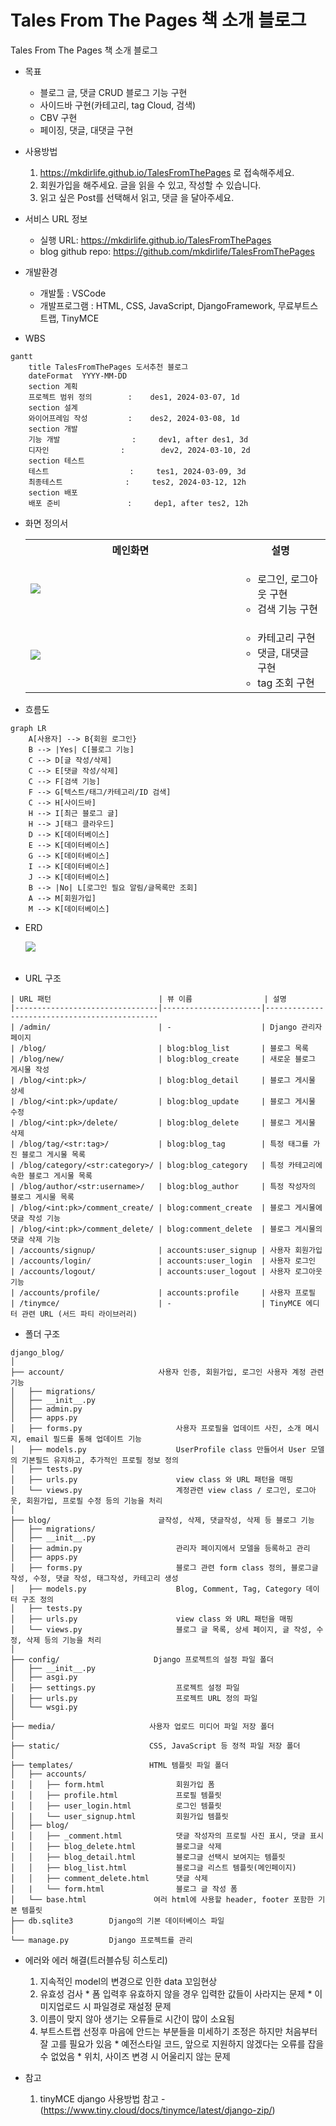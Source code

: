 
# Tales From The Pages 책 소개 블로그
Tales From The Pages 책 소개 블로그

* 목표
    * 블로그 글, 댓글 CRUD 블로그 기능 구현
    * 사이드바 구현(카테고리, tag Cloud, 검색)
    * CBV 구현
    * 페이징, 댓글, 대댓글 구현

* 사용방법
    1. https://mkdirlife.github.io/TalesFromThePages 로 접속해주세요.
    2. 회원가입을 해주세요. 글을 읽을 수 있고, 작성할 수 있습니다.
    3. 읽고 싶은 Post를 선택해서 읽고, 댓글 을 달아주세요.

* 서비스 URL 정보
    * 실행 URL: https://mkdirlife.github.io/TalesFromThePages
    * blog github repo: https://github.com/mkdirlife/TalesFromThePages

* 개발환경
   * 개발툴 : VSCode
   * 개발프로그램 : HTML, CSS, JavaScript, DjangoFramework, 무료부트스트랩, TinyMCE

* WBS
```mermaid
gantt
    title TalesFromThePages 도서추천 블로그
    dateFormat  YYYY-MM-DD
    section 계획
    프로젝트 범위 정의        :    des1, 2024-03-07, 1d
    section 설계
    와이어프레임 작성         :    des2, 2024-03-08, 1d
    section 개발
    기능 개발                :     dev1, after des1, 3d
    디자인                :        dev2, 2024-03-10, 2d
    section 테스트
    테스트                  :     tes1, 2024-03-09, 3d
    최종테스트              :     tes2, 2024-03-12, 12h
    section 배포
    배포 준비               :     dep1, after tes2, 12h
```

* 화면 정의서
    <table>
        <tr>
            <th>메인화면</th>
            <th>설명</th>
        </tr>
        <tr>
            <td width="70%">
               <img src="README%20img/[Blog 프로젝트]blog_list.jpg">
            </td>     
            <td>
                <ul>
                    <li>로그인, 로그아웃 구현</li>
                    <li>검색 기능 구현</li>
                </ul>
            </td>
        </tr>
        <tr>
            <td width="70%">
               <img src="README%20img/[Blog 프로젝트]blog_detail.jpg">
            </td>              
            <td>
                <ul>
                    <li>카테고리 구현</li>
                    <li>댓글, 대댓글 구현</li>
                    <li>tag 조회 구현</li>                   
                </ul>
            </td>
        </tr>       
    </table>

* 흐름도
```mermaid
graph LR
    A[사용자] --> B{회원 로그인}
    B --> |Yes| C[블로그 기능]
    C --> D[글 작성/삭제]
    C --> E[댓글 작성/삭제]
    C --> F[검색 기능]
    F --> G[텍스트/태그/카테고리/ID 검색]
    C --> H[사이드바]
    H --> I[최근 블로그 글]
    H --> J[태그 클라우드]
    D --> K[데이터베이스]
    E --> K[데이터베이스]
    G --> K[데이터베이스]
    I --> K[데이터베이스]
    J --> K[데이터베이스]
    B --> |No| L[로그인 필요 알림/글목록만 조회]
    A --> M[회원가입]
    M --> K[데이터베이스]
```

* ERD
    <table>
        <tr>
           <img src="README%20img/ERD.png">
        </tr>
    </table>

* URL 구조
```
| URL 패턴                        | 뷰 이름                | 설명                                               
|--------------------------------|----------------------|----------------------------------------------                  
| /admin/                        | -                    | Django 관리자 페이지                                  
| /blog/                         | blog:blog_list       | 블로그 목록                                
| /blog/new/                     | blog:blog_create     | 새로운 블로그 게시물 작성                       
| /blog/<int:pk>/                | blog:blog_detail     | 블로그 게시물 상세                             
| /blog/<int:pk>/update/         | blog:blog_update     | 블로그 게시물 수정                              
| /blog/<int:pk>/delete/         | blog:blog_delete     | 블로그 게시물 삭제                             
| /blog/tag/<str:tag>/           | blog:blog_tag        | 특정 태그를 가진 블로그 게시물 목록                      
| /blog/category/<str:category>/ | blog:blog_category   | 특정 카테고리에 속한 블로그 게시물 목록                       
| /blog/author/<str:username>/   | blog:blog_author     | 특정 작성자의 블로그 게시물 목록                       
| /blog/<int:pk>/comment_create/ | blog:comment_create  | 블로그 게시물에 댓글 작성 기능                             
| /blog/<int:pk>/comment_delete/ | blog:comment_delete  | 블로그 게시물의 댓글 삭제 기능                        
| /accounts/signup/              | accounts:user_signup | 사용자 회원가입                                   
| /accounts/login/               | accounts:user_login  | 사용자 로그인                                       
| /accounts/logout/              | accounts:user_logout | 사용자 로그아웃 기능                                       
| /accounts/profile/             | accounts:profile     | 사용자 프로필                                      
| /tinymce/                      | -                    | TinyMCE 에디터 관련 URL (서드 파티 라이브러리)                   
```


* 폴더 구조
```
django_blog/
│
├── account/                     사용자 인증, 회원가입, 로그인 사용자 계정 관련 기능
│   ├── migrations/
│   ├── __init__.py
│   ├── admin.py
│   ├── apps.py
│   ├── forms.py                     사용자 프로필을 업데이트 사진, 소개 메시지, email 필드를 통해 업데이트 기능
│   ├── models.py                    UserProfile class 만들어서 User 모델의 기본필드 유지하고, 추가적인 프로필 정보 정의
│   ├── tests.py
│   ├── urls.py                      view class 와 URL 패턴을 매핑
│   └── views.py                     계정관련 view class / 로그인, 로그아웃, 회원가입, 프로필 수정 등의 기능을 처리
│
├── blog/                        글작성, 삭제, 댓글작성, 삭제 등 블로그 기능 
│   ├── migrations/
│   ├── __init__.py
│   ├── admin.py                     관리자 페이지에서 모델을 등록하고 관리
│   ├── apps.py
│   ├── forms.py                     블로그 관련 form class 정의, 블로그글 작성, 수정, 댓글 작성, 태그작성, 카테고리 생성
│   ├── models.py                    Blog, Comment, Tag, Category 데이터 구조 정의
│   ├── tests.py
│   ├── urls.py                      view class 와 URL 패턴을 매핑
│   └── views.py                     블로그 글 목록, 상세 페이지, 글 작성, 수정, 삭제 등의 기능을 처리
│
├── config/                     Django 프로젝트의 설정 파일 폴더
│   ├── __init__.py
│   ├── asgi.py
│   ├── settings.py                  프로젝트 설정 파일
│   ├── urls.py                      프로젝트 URL 정의 파일
│   └── wsgi.py
│
├── media/                     사용자 업로드 미디어 파일 저장 폴더
│
├── static/                    CSS, JavaScript 등 정적 파일 저장 폴더
│
├── templates/                 HTML 템플릿 파일 폴더
│   ├── accounts/
│   │   ├── form.html                회원가입 폼
│   │   ├── profile.html             프로필 템플릿
│   │   ├── user_login.html          로그인 템플릿
│   |   └── user_signup.html         회원가입 템플릿
│   ├── blog/
│   │   ├── _comment.html            댓글 작성자의 프로필 사진 표시, 댓글 표시
│   │   ├── blog_delete.html         블로그글 삭제
│   │   ├── blog_detail.html         블로그글 선택시 보여지는 템플릿
│   │   ├── blog_list.html           블로그글 리스트 템플릿(메인페이지)
│   │   ├── comment_delete.html      댓글 삭제
│   |   └── form.html                블로그 글 작성 폼
│   └── base.html               여러 html에 사용할 header, footer 포함한 기본 템플릿
├── db.sqlite3        Django의 기본 데이터베이스 파일
│
└── manage.py         Django 프로젝트를 관리
```

* 에러와 에러 해결(트러블슈팅 히스토리)
    1. 지속적인 model의 변경으로 인한 data 꼬임현상
    2. 유효성 검사
            * 폼 입력후 유효하지 않을 경우 입력한 값들이 사라지는 문제
            * 이미지업로드 시 파일경로 재설정 문제
    3. 이름이 맞지 않아 생기는 오류들로 시간이 많이 소요됨
    4. 부트스트랩 선정후 마음에 안드는 부분들을 미세하기 조정은 하지만 처음부터 잘 고를 필요가 있음
            * 예전스타일 코드, 앞으로 지원하지 않겠다는 오류를 잡을 수 없었음
            * 위치, 사이즈 변경 시 어울리지 않는 문제

* 참고
   1. tinyMCE django 사용방법 참고 - (https://www.tiny.cloud/docs/tinymce/latest/django-zip/)

